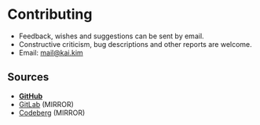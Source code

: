 # Contributing

- Feedback, wishes and suggestions can be sent by email.
- Constructive criticism, bug descriptions and other reports are welcome.
- Email: mail@kai.kim

## Sources

- [**GitHub**](https://github.com/ghastore)
- [GitLab](https://gitlab.com/ghastore) (MIRROR)
- [Codeberg](https://codeberg.org/ghastore) (MIRROR)
